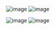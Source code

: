 ![image](https://github.com/user-attachments/assets/e2a2fd97-e2d8-48b0-a8fa-4d3f8bd84108)
![image](https://github.com/user-attachments/assets/260ea51e-167e-4399-a544-a92adbe2a952)

![image](https://github.com/user-attachments/assets/4779ac97-99dd-420f-9176-82a9c20f19de)
![image](https://github.com/user-attachments/assets/936f263f-c661-4436-94ef-2de3c480f1b3)

